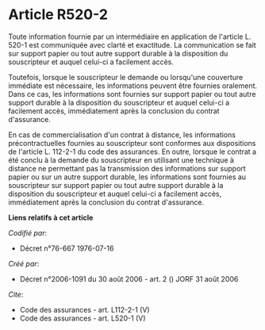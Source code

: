 # Article R520-2

Toute information fournie par un intermédiaire en application de l'article L. 520-1 est communiquée avec clarté et
exactitude. La communication se fait sur support papier ou tout autre support durable à la disposition du souscripteur et
auquel celui-ci a facilement accès. 

Toutefois, lorsque le souscripteur le demande ou lorsqu'une couverture immédiate est nécessaire, les informations peuvent
être fournies oralement. Dans ce cas, les informations sont fournies sur support papier ou tout autre support durable à la
disposition du souscripteur et auquel celui-ci a facilement accès, immédiatement après la conclusion du contrat d'assurance. 

En cas de commercialisation d'un contrat à distance, les informations précontractuelles fournies au souscripteur sont
conformes aux dispositions de l'article L. 112-2-1 du code des assurances. En outre, lorsque le contrat a été conclu à la
demande du souscripteur en utilisant une technique à distance ne permettant pas la transmission des informations sur support
papier ou sur un autre support durable, les informations sont fournies au souscripteur sur support papier ou tout autre
support durable à la disposition du souscripteur et auquel celui-ci a facilement accès, immédiatement après la conclusion du
contrat d'assurance.

**Liens relatifs à cet article**

_Codifié par_:

  - Décret n°76-667 1976-07-16

_Créé par_:

  - Décret n°2006-1091 du 30 août 2006 - art. 2 () JORF 31 août 2006

_Cite_:

  - Code des assurances - art. L112-2-1 (V)
  - Code des assurances - art. L520-1 (V)
